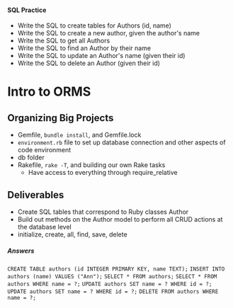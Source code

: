 #### SQL Practice
- Write the SQL to create tables for Authors (id, name)
- Write the SQL to create a new author, given the author's name
- Write the SQL to get all Authors
- Write the SQL to find an Author by their name
- Write the SQL to update an Author's name (given their id)
- Write the SQL to delete an Author (given their id)




















# Intro to ORMS

## Organizing Big Projects
- Gemfile, `bundle install`, and Gemfile.lock
- `environment.rb` file to set up database connection and other aspects of code environment
- db folder
- Rakefile, `rake -T`, and building our own Rake tasks
  - Have access to everything through require_relative

## Deliverables
- Create SQL tables that correspond to Ruby classes Author
- Build out methods on the Author model to perform all CRUD actions at the database level
- initialize, create, all, find, save, delete






















##### Answers
`CREATE TABLE authors (id INTEGER PRIMARY KEY, name TEXT);`
`INSERT INTO authors (name) VALUES ("Ann");`
`SELECT * FROM authors;`
`SELECT * FROM authors WHERE name = ?;`
`UPDATE authors SET name = ? WHERE id = ?;`
`UPDATE authors SET name = ? WHERE id = ?;`
`DELETE FROM authors WHERE name = ?;`

#
